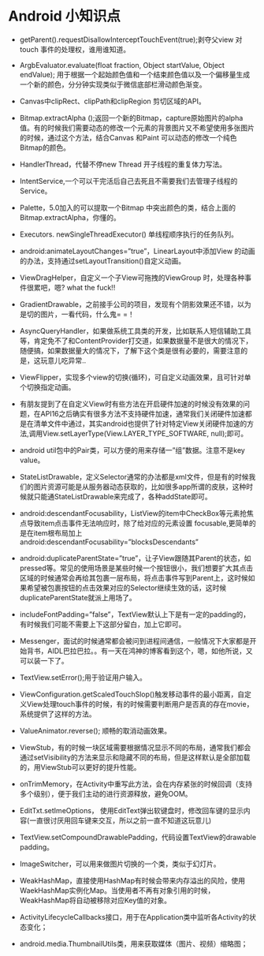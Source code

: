# Android 小知识点

- getParent().requestDisallowInterceptTouchEvent(true);剥夺父view 对touch 事件的处理权，谁用谁知道。

- ArgbEvaluator.evaluate(float fraction, Object startValue, Object endValue); 用于根据一个起始颜色值和一个结束颜色值以及一个偏移量生成一个新的颜色，分分钟实现类似于微信底部栏滑动颜色渐变。

- Canvas中clipRect、clipPath和clipRegion 剪切区域的API。

- Bitmap.extractAlpha ();返回一个新的Bitmap，capture原始图片的alpha 值。有的时候我们需要动态的修改一个元素的背景图片又不希望使用多张图片的时候，通过这个方法，结合Canvas 和Paint 可以动态的修改一个纯色Bitmap的颜色。

- HandlerThread，代替不停new Thread 开子线程的重复体力写法。

- IntentService,一个可以干完活后自己去死且不需要我们去管理子线程的Service。

- Palette，5.0加入的可以提取一个Bitmap 中突出颜色的类，结合上面的Bitmap.extractAlpha，你懂的。

- Executors. newSingleThreadExecutor() 单线程顺序执行的任务队列。

- android:animateLayoutChanges=”true”，LinearLayout中添加View 的动画的办法，支持通过setLayoutTransition()自定义动画。

- ViewDragHelper，自定义一个子View可拖拽的ViewGroup 时，处理各种事件很累吧，嗯? what the fuck!!

- GradientDrawable，之前接手公司的项目，发现有个阴影效果还不错，以为是切的图片，一看代码，什么鬼= =！

- AsyncQueryHandler，如果做系统工具类的开发，比如联系人短信辅助工具等，肯定免不了和ContentProvider打交道，如果数据量不是很大的情况下，随便搞，如果数据量大的情况下，了解下这个类是很有必要的，需要注意的是，这玩意儿吃异常..

- ViewFlipper，实现多个view的切换(循环)，可自定义动画效果，且可针对单个切换指定动画。

- 有朋友提到了在自定义View时有些方法在开启硬件加速的时候没有效果的问题，在API16之后确实有很多方法不支持硬件加速，通常我们关闭硬件加速都是在清单文件中通过，其实android也提供了针对特定View关闭硬件加速的方法,调用View.setLayerType(View.LAYER_TYPE_SOFTWARE, null);即可。

- android util包中的Pair类，可以方便的用来存储一”组”数据。注意不是key value。

- StateListDrawable，定义Selector通常的办法都是xml文件，但是有的时候我们的图片资源可能是从服务器动态获取的，比如很多app所谓的皮肤，这种时候就只能通StateListDrawable来完成了，各种addState即可。

- android:descendantFocusability，ListView的item中CheckBox等元素抢焦点导致item点击事件无法响应时，除了给对应的元素设置 focusable,更简单的是在item根布局加上android:descendantFocusability=”blocksDescendants”

- android:duplicateParentState=”true”，让子View跟随其Parent的状态，如pressed等。常见的使用场景是某些时候一个按钮很小，我们想要扩大其点击区域的时候通常会再给其包裹一层布局，将点击事件写到Parent上，这时候如果希望被包裹按钮的点击效果对应的Selector继续生效的话，这时候duplicateParentState就派上用场了。

- includeFontPadding=”false”，TextView默认上下是有一定的padding的，有时候我们可能不需要上下这部分留白，加上它即可。

- Messenger，面试的时候通常都会被问到进程间通信，一般情况下大家都是开始背书，AIDL巴拉巴拉。。有一天在鸿神的博客看到这个，嗯，如他所说，又可以装一下了。

- TextView.setError();用于验证用户输入。

- ViewConfiguration.getScaledTouchSlop()触发移动事件的最小距离，自定义View处理touch事件的时候，有的时候需要判断用户是否真的存在movie，系统提供了这样的方法。

- ValueAnimator.reverse(); 顺畅的取消动画效果。

- ViewStub，有的时候一块区域需要根据情况显示不同的布局，通常我们都会通过setVisibility的方法来显示和隐藏不同的布局，但是这样默认是全部加载的，用ViewStub可以更好的提升性能。

- onTrimMemory，在Activity中重写此方法，会在内存紧张的时候回调（支持多个级别），便于我们主动的进行资源释放，避免OOM。

- EditTxt.setImeOptions， 使用EditText弹出软键盘时，修改回车键的显示内容(一直很讨厌用回车键来交互，所以之前一直不知道这玩意儿)

- TextView.setCompoundDrawablePadding，代码设置TextView的drawable padding。

- ImageSwitcher，可以用来做图片切换的一个类，类似于幻灯片。

- WeakHashMap，直接使用HashMap有时候会带来内存溢出的风险，使用WaekHashMap实例化Map。当使用者不再有对象引用的时候，WeakHashMap将自动被移除对应Key值的对象。

- ActivityLifecycleCallbacks接口，用于在Application类中监听各Activity的状态变化；

- android.media.ThumbnailUtils类，用来获取媒体（图片、视频）缩略图；

